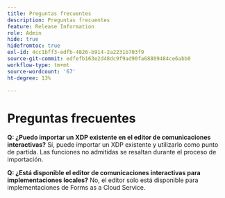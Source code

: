 ```yaml
---
title: Preguntas frecuentes
description: Preguntas frecuentes
feature: Release Information
role: Admin
hide: true
hidefromtoc: true
exl-id: 4cc1bff3-edfb-4826-b914-2a2231b703f9
source-git-commit: edfefb163e2d48dc9f9ad90fa68809484ce6abb0
workflow-type: tm+mt
source-wordcount: '67'
ht-degree: 13%

---
```


# Preguntas frecuentes

**Q: ¿Puedo importar un XDP existente en el editor de comunicaciones interactivas?**
Sí, puede importar un XDP existente y utilizarlo como punto de partida. Las funciones no admitidas se resaltan durante el proceso de importación.

**Q: ¿Está disponible el editor de comunicaciones interactivas para implementaciones locales?**
No, el editor solo está disponible para implementaciones de Forms as a Cloud Service.
